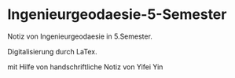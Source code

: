 # Ingenieurgeodaesie-5-Semester
Notiz von Ingenieurgeodaesie in 5.Semester.

Digitalisierung durch LaTex.

mit Hilfe von handschriftliche Notiz von Yifei Yin
